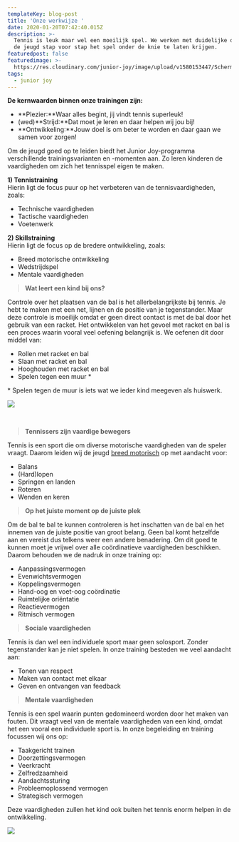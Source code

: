 ```yaml
---
templateKey: blog-post
title: 'Onze werkwijze '
date: 2020-01-20T07:42:40.015Z
description: >-
  Tennis is leuk maar wel een moeilijk spel. We werken met duidelijke doelen om
  de jeugd stap voor stap het spel onder de knie te laten krijgen.
featuredpost: false
featuredimage: >-
  https://res.cloudinary.com/junior-joy/image/upload/v1580153447/Schermafbeelding_2019-12-30_om_20.15.09_rlineu.png
tags:
  - junior joy
---
```

**De kernwaarden binnen onze trainingen zijn:**

* **Plezier:**Waar alles begint, jij vindt tennis superleuk!
* (wed)**Strijd:**Dat moet je leren en daar helpen wij jou bij!
* **Ontwikkeling:**Jouw doel is om beter te worden en daar gaan we samen voor zorgen!

Om de jeugd goed op te leiden biedt het Junior Joy-programma verschillende trainingsvarianten en -momenten aan. Zo leren kinderen de vaardigheden om zich het tennisspel eigen te maken.

**1) Tennistraining**  \
Hierin ligt de focus puur op het verbeteren van de tennisvaardigheden, zoals:

* Technische vaardigheden
* Tactische vaardigheden 
* Voetenwerk

**2) Skillstraining**  \
Hierin ligt de focus op de bredere ontwikkeling, zoals:

* Breed motorische ontwikkeling
* Wedstrijdspel
* Mentale vaardigheden

> **Wat leert een kind bij ons?**

Controle over het plaatsen van de bal is het allerbelangrijkste bij tennis. Je hebt te maken met een net, lijnen en de positie van je tegenstander. Maar deze controle is moeilijk omdat er geen direct contact is met de bal door het gebruik van een racket. Het ontwikkelen van het gevoel met racket en bal is een proces waarin vooral veel oefening belangrijk is. We oefenen dit door middel van:

* Rollen met racket en bal
* Slaan met racket en bal
* Hooghouden met racket en bal
* Spelen tegen een muur *

\* Spelen tegen de muur is iets wat we ieder kind meegeven als huiswerk. 

![](https://res.cloudinary.com/junior-joy/image/upload/c_scale,w_401/v1579553218/blog/Wall-Technique-770x434_qzherb.jpg)

**<br>**

> **Tennissers zijn vaardige bewegers**

Tennis is een sport die om diverse motorische vaardigheden van de speler vraagt. Daarom leiden wij de jeugd [breed motorisch](https://www.sportknowhowxl.nl/nieuws-en-achtergronden/open-podium/item/108605/leren-sporten-is-leren-bewegen) op met aandacht voor:

* Balans
* (Hard)lopen
* Springen en landen
* Roteren
* Wenden en keren

> **Op het juiste moment op de juiste plek**

Om de bal te bal te kunnen controleren is het inschatten van de bal en het innemen van de juiste positie van groot belang. Geen bal komt hetzelfde aan en vereist dus telkens weer een andere benadering. Om dit goed te kunnen moet je vrijwel over alle coördinatieve vaardigheden beschikken. Daarom behouden we de nadruk in onze training op:

* Aanpassingsvermogen 
* Evenwichtsvermogen 
* Koppelingsvermogen 
* Hand-oog en voet-oog coördinatie
* Ruimtelijke oriëntatie 
* Reactievermogen 
* Ritmisch vermogen 

> **Sociale vaardigheden**

Tennis is dan wel een individuele sport maar geen solosport. Zonder tegenstander kan je niet spelen. In onze training besteden we veel aandacht aan:

* Tonen van respect
* Maken van contact met elkaar
* Geven en ontvangen van feedback

> **Mentale vaardigheden** 

Tennis is een spel waarin punten gedomineerd worden door het maken van fouten. Dit vraagt veel van de mentale vaardigheden van een kind, omdat het een vooral een individuele sport is. In onze begeleiding en training focussen wij ons op:

* Taakgericht trainen
* Doorzettingsvermogen 
* Veerkracht 
* Zelfredzaamheid 
* Aandachtssturing 
* Probleemoplossend vermogen 
* Strategisch vermogen 

Deze vaardigheden zullen het kind ook buiten het tennis enorm helpen in de ontwikkeling.

![](https://res.cloudinary.com/junior-joy/image/upload/v1579554168/blog/palash-jain-uYqnOga0DHk-unsplash_1_pmfctx.jpg)
